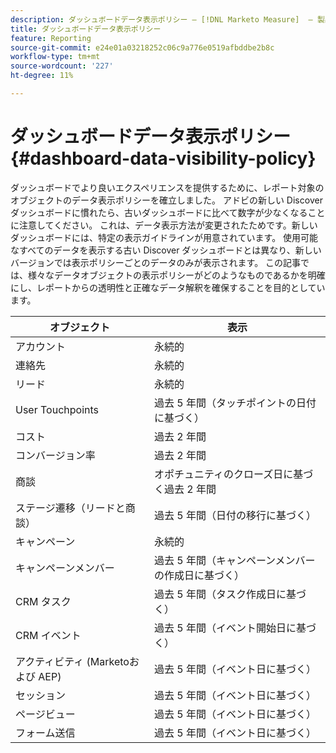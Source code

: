 ```yaml
---
description: ダッシュボードデータ表示ポリシー — [!DNL Marketo Measure]  — 製品
title: ダッシュボードデータ表示ポリシー
feature: Reporting
source-git-commit: e24e01a03218252c06c9a776e0519afbddbe2b8c
workflow-type: tm+mt
source-wordcount: '227'
ht-degree: 11%

---
```


# ダッシュボードデータ表示ポリシー {#dashboard-data-visibility-policy}

ダッシュボードでより良いエクスペリエンスを提供するために、レポート対象のオブジェクトのデータ表示ポリシーを確立しました。 アドビの新しい Discover ダッシュボードに慣れたら、古いダッシュボードに比べて数字が少なくなることに注意してください。 これは、データ表示方法が変更されたためです。新しいダッシュボードには、特定の表示ガイドラインが用意されています。 使用可能なすべてのデータを表示する古い Discover ダッシュボードとは異なり、新しいバージョンでは表示ポリシーごとのデータのみが表示されます。 この記事では、様々なデータオブジェクトの表示ポリシーがどのようなものであるかを明確にし、レポートからの透明性と正確なデータ解釈を確保することを目的としています。

<table>
<thead>
  <tr>
    <th>オブジェクト</th>
    <th>表示</th>
  </tr>
</thead>
<tbody>
  <tr>
    <td>アカウント</td>
    <td>永続的</td>
  </tr>
  <tr>
    <td>連絡先</td>
    <td>永続的</td>
  </tr>
  <tr>
    <td>リード</td>
    <td>永続的</td>
  </tr>
  <tr>
    <td>User Touchpoints</td>
    <td>過去 5 年間（タッチポイントの日付に基づく）</td>
  </tr>
  <tr>
    <td>コスト</td>
    <td>過去 2 年間</td>
  </tr>
  <tr>
    <td>コンバージョン率</td>
    <td>過去 2 年間</td>
  </tr>
  <tr>
    <td>商談</td>
    <td>オポチュニティのクローズ日に基づく過去 2 年間</td>
  </tr>
  <tr>
    <td>ステージ遷移（リードと商談）</td>
    <td>過去 5 年間（日付の移行に基づく）</td>
  </tr>
  <tr>
    <td>キャンペーン</td>
    <td>永続的 </td>
  </tr>
  <tr>
    <td>キャンペーンメンバー</td>
    <td>過去 5 年間（キャンペーンメンバーの作成日に基づく）</td>
  </tr>
  <tr>
    <td>CRM タスク</td>
    <td>過去 5 年間（タスク作成日に基づく）</td>
  </tr>
  <tr>
    <td>CRM イベント</td>
    <td>過去 5 年間（イベント開始日に基づく）</td>
  </tr>
  <tr>
    <td>アクティビティ (Marketoおよび AEP)</td>
    <td>過去 5 年間（イベント日に基づく）</td>
  </tr>
  <tr>
    <td>セッション </td>
    <td>過去 5 年間（イベント日に基づく）</td>
  </tr>
  <tr>
    <td>ページビュー</td>
    <td>過去 5 年間（イベント日に基づく）</td>
  </tr>
  <tr>
    <td>フォーム送信</td>
    <td>過去 5 年間（イベント日に基づく）</td>
  </tr>
</tbody>
</table>
